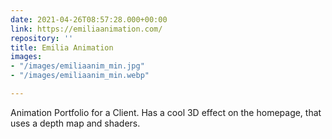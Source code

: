 ```yaml
---
date: 2021-04-26T08:57:28.000+00:00
link: https://emiliaanimation.com/
repository: ''
title: Emilia Animation
images:
- "/images/emiliaanim_min.jpg"
- "/images/emiliaanim_min.webp"

---
```

Animation Portfolio for a Client. Has a cool 3D effect on the homepage, that uses a depth map and shaders.